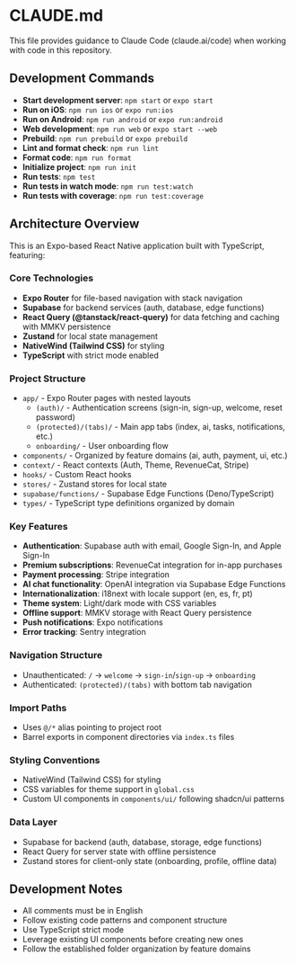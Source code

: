 # CLAUDE.md

This file provides guidance to Claude Code (claude.ai/code) when working with code in this repository.

## Development Commands

- **Start development server**: `npm start` or `expo start`
- **Run on iOS**: `npm run ios` or `expo run:ios`
- **Run on Android**: `npm run android` or `expo run:android`
- **Web development**: `npm run web` or `expo start --web`
- **Prebuild**: `npm run prebuild` or `expo prebuild`
- **Lint and format check**: `npm run lint`
- **Format code**: `npm run format`
- **Initialize project**: `npm run init`
- **Run tests**: `npm test`
- **Run tests in watch mode**: `npm run test:watch`
- **Run tests with coverage**: `npm run test:coverage`

## Architecture Overview

This is an Expo-based React Native application built with TypeScript, featuring:

### Core Technologies
- **Expo Router** for file-based navigation with stack navigation
- **Supabase** for backend services (auth, database, edge functions)
- **React Query (@tanstack/react-query)** for data fetching and caching with MMKV persistence
- **Zustand** for local state management
- **NativeWind (Tailwind CSS)** for styling
- **TypeScript** with strict mode enabled

### Project Structure
- `app/` - Expo Router pages with nested layouts
  - `(auth)/` - Authentication screens (sign-in, sign-up, welcome, reset password)
  - `(protected)/(tabs)/` - Main app tabs (index, ai, tasks, notifications, etc.)
  - `onboarding/` - User onboarding flow
- `components/` - Organized by feature domains (ai, auth, payment, ui, etc.)
- `context/` - React contexts (Auth, Theme, RevenueCat, Stripe)
- `hooks/` - Custom React hooks
- `stores/` - Zustand stores for local state
- `supabase/functions/` - Supabase Edge Functions (Deno/TypeScript)
- `types/` - TypeScript type definitions organized by domain

### Key Features
- **Authentication**: Supabase auth with email, Google Sign-In, and Apple Sign-In
- **Premium subscriptions**: RevenueCat integration for in-app purchases
- **Payment processing**: Stripe integration
- **AI chat functionality**: OpenAI integration via Supabase Edge Functions
- **Internationalization**: i18next with locale support (en, es, fr, pt)
- **Theme system**: Light/dark mode with CSS variables
- **Offline support**: MMKV storage with React Query persistence
- **Push notifications**: Expo notifications
- **Error tracking**: Sentry integration

### Navigation Structure
- Unauthenticated: `/` → `welcome` → `sign-in`/`sign-up` → `onboarding`
- Authenticated: `(protected)/(tabs)` with bottom tab navigation

### Import Paths
- Uses `@/*` alias pointing to project root
- Barrel exports in component directories via `index.ts` files

### Styling Conventions
- NativeWind (Tailwind CSS) for styling
- CSS variables for theme support in `global.css`
- Custom UI components in `components/ui/` following shadcn/ui patterns

### Data Layer
- Supabase for backend (auth, database, storage, edge functions)
- React Query for server state with offline persistence
- Zustand stores for client-only state (onboarding, profile, offline data)

## Development Notes

- All comments must be in English
- Follow existing code patterns and component structure
- Use TypeScript strict mode
- Leverage existing UI components before creating new ones
- Follow the established folder organization by feature domains